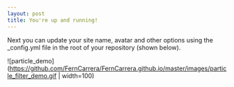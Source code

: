 ```yaml
---
layout: post
title: You're up and running!
---
```


Next you can update your site name, avatar and other options using the _config.yml file in the root of your repository (shown below).

![particle_demo](https://github.com/FernCarrera/FernCarrera.github.io/master/images/particle_filter_demo.gif | width=100)


